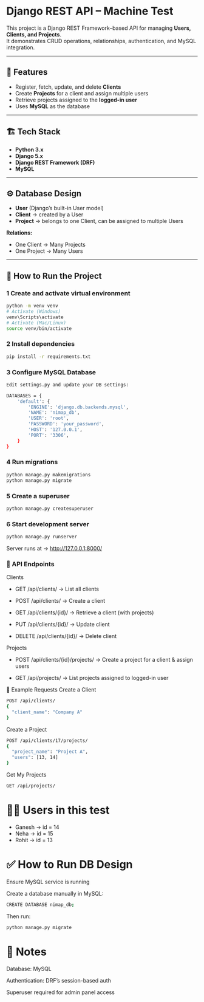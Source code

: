 # Django REST API – Machine Test

This project is a Django REST Framework–based API for managing **Users, Clients, and Projects**.  
It demonstrates CRUD operations, relationships, authentication, and MySQL integration.

---

## 📌 Features
- Register, fetch, update, and delete **Clients**
- Create **Projects** for a client and assign multiple users
- Retrieve projects assigned to the **logged-in user**
- Uses **MySQL** as the database

---

## 🏗️ Tech Stack
- **Python 3.x**
- **Django 5.x**
- **Django REST Framework (DRF)**
- **MySQL**

---

## ⚙️ Database Design
- **User** (Django’s built-in User model)  
- **Client** → created by a User  
- **Project** → belongs to one Client, can be assigned to multiple Users  

**Relations:**
- One Client → Many Projects  
- One Project → Many Users  

---

## 🚀 How to Run the Project

### 1 Create and activate virtual environment
```bash
python -m venv venv
# Activate (Windows)
venv\Scripts\activate
# Activate (Mac/Linux)
source venv/bin/activate
```
### 2 Install dependencies
```bash
pip install -r requirements.txt
```
### 3 Configure MySQL Database
```bash
Edit settings.py and update your DB settings:

DATABASES = {
    'default': {
        'ENGINE': 'django.db.backends.mysql',
        'NAME': 'nimap_db',
        'USER': 'root',
        'PASSWORD': 'your_password',
        'HOST': '127.0.0.1',
        'PORT': '3306',
    }
}
```
### 4 Run migrations
```bash
python manage.py makemigrations
python manage.py migrate
```
### 5 Create a superuser
```bash
python manage.py createsuperuser
```
### 6 Start development server
```bash
python manage.py runserver
```

Server runs at → http://127.0.0.1:8000/

### 🔑 API Endpoints

Clients

- GET /api/clients/ → List all clients

- POST /api/clients/ → Create a client

- GET /api/clients/{id}/ → Retrieve a client (with projects)

- PUT /api/clients/{id}/ → Update client

- DELETE /api/clients/{id}/ → Delete client

Projects

- POST /api/clients/{id}/projects/ → Create a project for a client & assign users

- GET /api/projects/ → List projects assigned to logged-in user

🧪 Example Requests
Create a Client
```bash
POST /api/clients/
{
  "client_name": "Company A"
}
```
Create a Project
```bash
POST /api/clients/17/projects/
{
  "project_name": "Project A",
  "users": [13, 14]
}
```
Get My Projects
```bash
GET /api/projects/
```
# 👨‍💻 Users in this test

- Ganesh → id = 14
- Neha → id = 15
- Rohit → id = 13

# ✅ How to Run DB Design

Ensure MySQL service is running

Create a database manually in MySQL:
```bash
CREATE DATABASE nimap_db;
```

Then run:
```bash
python manage.py migrate
```
# 📌 Notes

Database: MySQL

Authentication: DRF’s session-based auth

Superuser required for admin panel access
